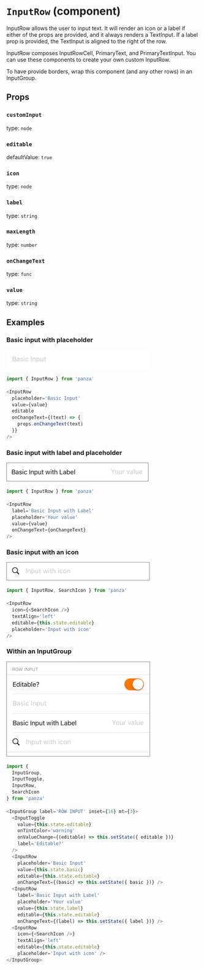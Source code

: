 `InputRow` (component)
======================

InputRow allows the user to input text. It will render an icon or
a label if either of the props are provided, and it always
renders a TextInput. If a label prop is provided, the TextInput
is aligned to the right of the row.

InputRow composes InputRowCell, PrimaryText, and PrimaryTextInput. You can
use these components to create your own custom InputRow.

To have provide borders, wrap this component (and any other rows) in an InputGroup.

Props
-----

### `customInput`

type: `node`


### `editable`

defaultValue: `true`


### `icon`

type: `node`


### `label`

type: `string`


### `maxLength`

type: `number`


### `onChangeText`

type: `func`


### `value`

type: `string`

## Examples

### Basic input with placeholder

![Input Row](images/InputRow.png)

```javascript
import { InputRow } from 'panza'

<InputRow
  placeholder='Basic Input'
  value={value}
  editable
  onChangeText={(text) => {
    props.onChangeText(text)
  }}
/>
```

### Basic input with label and placeholder

![Input row with label](images/InputRowLabel.png)
```javascript
import { InputRow } from 'panza'

<InputRow
  label='Basic Input with Label'
  placeholder='Your value'
  value={value}
  onChangeText={onChangeText}
/>
```

### Basic input with an icon

![Input row with icon](images/InputRowIcon.png)
```javascript
import { InputRow, SearchIcon } from 'panza'

<InputRow
  icon={<SearchIcon />}
  textAlign='left'
  editable={this.state.editable}
  placeholder='Input with icon'
/>
```

### Within an InputGroup
![Input group](images/InputGroup.png)
```javascript
import {
  InputGroup,
  InputToggle,
  InputRow,
  SearchIcon
} from 'panza'

<InputGroup label='ROW INPUT' inset={16} mt={3}>
  <InputToggle
    value={this.state.editable}
    onTintColor='warning'
    onValueChange={(editable) => this.setState({ editable })}
    label='Editable?'
  />
  <InputRow
    placeholder='Basic Input'
    value={this.state.basic}
    editable={this.state.editable}
    onChangeText={(basic) => this.setState({ basic })} />
  <InputRow
    label='Basic Input with Label'
    placeholder='Your value'
    value={this.state.label}
    editable={this.state.editable}
    onChangeText={(label) => this.setState({ label })} />
  <InputRow
    icon={<SearchIcon />}
    textAlign='left'
    editable={this.state.editable}
    placeholder='Input with icon' />
</InputGroup>
```

